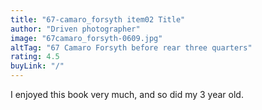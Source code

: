 ```yaml
---
title: "67-camaro_forsyth item02 Title"
author: "Driven photographer"
image: "67camaro_forsyth-0609.jpg"
altTag: "67 Camaro Forsyth before rear three quarters"
rating: 4.5
buyLink: "/"
---
```


I enjoyed this book very much, and so did my 3 year old.